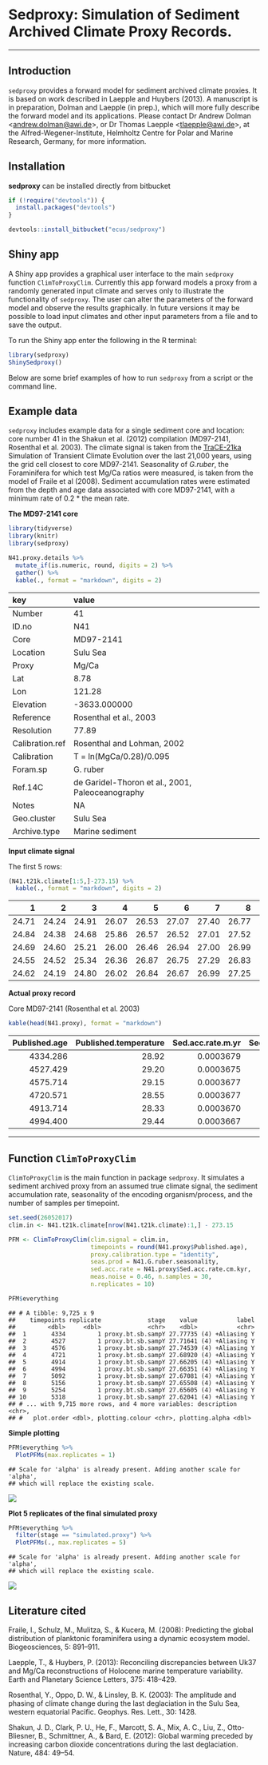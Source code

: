 # Sedproxy: Simulation of Sediment Archived Climate Proxy Records.

------------------------------

## Introduction

`sedproxy` provides a forward model for sediment archived climate proxies. It is based on work described in Laepple and Huybers (2013). A manuscript is in preparation, Dolman and Laepple (in prep.), which will more fully describe the forward model and its applications. Please contact Dr Andrew Dolman <<andrew.dolman@awi.de>>, or Dr Thomas Laepple <<tlaepple@awi.de>>, at the Alfred-Wegener-Institute, Helmholtz Centre for Polar and Marine Research, Germany, for more information.

 
## Installation

**sedproxy** can be installed directly from bitbucket


```r
if (!require("devtools")) {
  install.packages("devtools")
}

devtools::install_bitbucket("ecus/sedproxy")
```

## Shiny app

A Shiny app provides a graphical user interface to the main `sedproxy` function `ClimToProxyClim`. Currently this app forward models a proxy from a randomly generated input climate and serves only to illustrate the functionality of `sedproxy`. The user can alter the parameters of the forward model and observe the results graphically. In future versions it may be possible to load input climates and other input parameters from a file and to save the output.

To run the Shiny app enter the following in the R terminal:


```r
library(sedproxy)
ShinySedproxy()
```

Below are some brief examples of how to run `sedproxy` from a script or the command line.

## Example data

`sedproxy` includes example data for a single sediment core and location: core number 41 in the Shakun et al. (2012) compilation (MD97-2141, Rosenthal et al. 2003). The climate signal is taken from the [TraCE-21ka](http://www.cgd.ucar.edu/ccr/TraCE/) Simulation of Transient Climate Evolution over the last 21,000 years, using the grid cell closest to core MD97-2141. Seasonality of *G.ruber*, the Foraminifera for which test Mg/Ca ratios were measured, is taken from the model of Fraile et al (2008). Sediment accumulation rates were estimated from the depth and age data associated with core MD97-2141, with a minimum rate of 0.2 * the mean rate.


**The MD97-2141 core**


```r
library(tidyverse)
library(knitr)
library(sedproxy)
```



```r
N41.proxy.details %>% 
  mutate_if(is.numeric, round, digits = 2) %>% 
  gather() %>% 
  kable(., format = "markdown", digits = 2)
```



|key             |value                                            |
|:---------------|:------------------------------------------------|
|Number          |41                                               |
|ID.no           |N41                                              |
|Core            |MD97-2141                                        |
|Location        |Sulu Sea                                         |
|Proxy           |Mg/Ca                                            |
|Lat             |8.78                                             |
|Lon             |121.28                                           |
|Elevation       |-3633.000000                                     |
|Reference       |Rosenthal et al., 2003                           |
|Resolution      |77.89                                            |
|Calibration.ref |Rosenthal and Lohman, 2002                       |
|Calibration     |T = ln(MgCa/0.28)/0.095                          |
|Foram.sp        |G. ruber                                         |
|Ref.14C         |de Garidel-Thoron et al., 2001, Paleoceanography |
|Notes           |NA                                               |
|Geo.cluster     |Sulu Sea                                         |
|Archive.type    |Marine sediment                                  |


**Input climate signal**

The first 5 rows:


```r
(N41.t21k.climate[1:5,]-273.15) %>% 
  kable(., format = "markdown", digits = 2)
```



|     1|     2|     3|     4|     5|     6|     7|     8|     9|    10|    11|    12|
|-----:|-----:|-----:|-----:|-----:|-----:|-----:|-----:|-----:|-----:|-----:|-----:|
| 24.71| 24.24| 24.91| 26.07| 26.53| 27.07| 27.40| 26.77| 26.49| 26.49| 26.78| 26.19|
| 24.84| 24.38| 24.68| 25.86| 26.57| 26.52| 27.01| 27.52| 26.63| 26.70| 26.63| 25.82|
| 24.69| 24.60| 25.21| 26.00| 26.46| 26.94| 27.00| 26.99| 26.39| 26.45| 26.66| 25.77|
| 24.55| 24.52| 25.34| 26.36| 26.87| 26.75| 27.29| 26.83| 26.55| 26.91| 26.59| 25.84|
| 24.62| 24.19| 24.80| 26.02| 26.84| 26.67| 26.99| 27.25| 26.80| 27.01| 26.67| 25.81|

**Actual proxy record**

Core MD97-2141 (Rosenthal et al. 2003)


```r
kable(head(N41.proxy), format = "markdown")
```



| Published.age| Published.temperature| Sed.acc.rate.m.yr| Sed.acc.rate.cm.kyr|
|-------------:|---------------------:|-----------------:|-------------------:|
|      4334.286|                 28.92|         0.0003679|               36.79|
|      4527.429|                 29.20|         0.0003675|               36.75|
|      4575.714|                 29.15|         0.0003677|               36.77|
|      4720.571|                 28.55|         0.0003677|               36.77|
|      4913.714|                 28.33|         0.0003670|               36.70|
|      4994.400|                 29.44|         0.0003667|               36.67|

*******

## Function `ClimToProxyClim`

`ClimToProxyClim` is the main function in package `sedproxy`. It simulates a sediment archived proxy from an assumed true climate signal, the sediment accumulation rate, seasonality of the encoding organism/process, and the number of samples per timepoint.



```r
set.seed(26052017)
clim.in <- N41.t21k.climate[nrow(N41.t21k.climate):1,] - 273.15

PFM <- ClimToProxyClim(clim.signal = clim.in,
                       timepoints = round(N41.proxy$Published.age),
                       proxy.calibration.type = "identity",
                       seas.prod = N41.G.ruber.seasonality,
                       sed.acc.rate = N41.proxy$Sed.acc.rate.cm.kyr,
                       meas.noise = 0.46, n.samples = 30,
                       n.replicates = 10)
```



```r
PFM$everything
```

```
## # A tibble: 9,725 x 9
##    timepoints replicate             stage    value           label
##         <dbl>     <dbl>             <chr>    <dbl>           <chr>
##  1       4334         1 proxy.bt.sb.sampY 27.77735 (4) +Aliasing Y
##  2       4527         1 proxy.bt.sb.sampY 27.71641 (4) +Aliasing Y
##  3       4576         1 proxy.bt.sb.sampY 27.74539 (4) +Aliasing Y
##  4       4721         1 proxy.bt.sb.sampY 27.68920 (4) +Aliasing Y
##  5       4914         1 proxy.bt.sb.sampY 27.66205 (4) +Aliasing Y
##  6       4994         1 proxy.bt.sb.sampY 27.66351 (4) +Aliasing Y
##  7       5092         1 proxy.bt.sb.sampY 27.67081 (4) +Aliasing Y
##  8       5156         1 proxy.bt.sb.sampY 27.65508 (4) +Aliasing Y
##  9       5254         1 proxy.bt.sb.sampY 27.65605 (4) +Aliasing Y
## 10       5318         1 proxy.bt.sb.sampY 27.62041 (4) +Aliasing Y
## # ... with 9,715 more rows, and 4 more variables: description <chr>,
## #   plot.order <dbl>, plotting.colour <chr>, plotting.alpha <dbl>
```

**Simple plotting**


```r
PFM$everything %>% 
  PlotPFMs(max.replicates = 1)
```

```
## Scale for 'alpha' is already present. Adding another scale for 'alpha',
## which will replace the existing scale.
```

![](readme_files/figure-html/default_plot-1.png)<!-- -->


**Plot 5 replicates of the final simulated proxy**


```r
PFM$everything %>% 
  filter(stage == "simulated.proxy") %>% 
  PlotPFMs(., max.replicates = 5)
```

```
## Scale for 'alpha' is already present. Adding another scale for 'alpha',
## which will replace the existing scale.
```

![](readme_files/figure-html/plot_reps-1.png)<!-- -->















## Literature cited

Fraile, I., Schulz, M., Mulitza, S., & Kucera, M. (2008): Predicting the global distribution of planktonic foraminifera using a dynamic ecosystem model. Biogeosciences, 5: 891–911.

Laepple, T., & Huybers, P. (2013): Reconciling discrepancies between Uk37 and Mg/Ca reconstructions of Holocene marine temperature variability. Earth and Planetary Science Letters, 375: 418–429.

Rosenthal, Y., Oppo, D. W., & Linsley, B. K. (2003): The amplitude and phasing of climate change during the last deglaciation in the Sulu Sea, western equatorial Pacific. Geophys. Res. Lett., 30: 1428.

Shakun, J. D., Clark, P. U., He, F., Marcott, S. A., Mix, A. C., Liu, Z., Otto-Bliesner, B., Schmittner, A., & Bard, E. (2012): Global warming preceded by increasing carbon dioxide concentrations during the last deglaciation. Nature, 484: 49–54.


